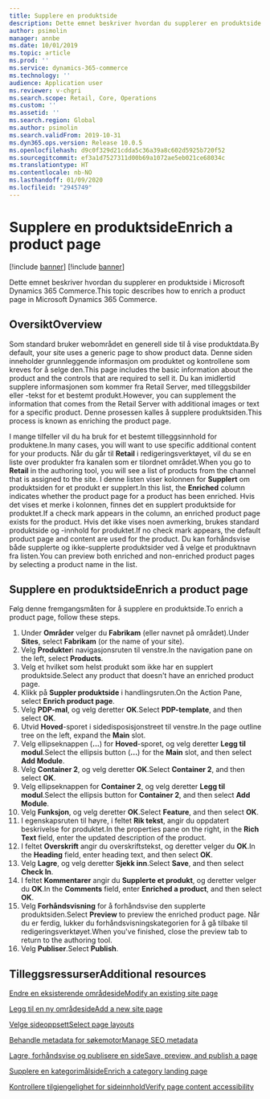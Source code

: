 ```yaml
---
title: Supplere en produktside
description: Dette emnet beskriver hvordan du supplerer en produktside i Microsoft Dynamics 365 Commerce.
author: psimolin
manager: annbe
ms.date: 10/01/2019
ms.topic: article
ms.prod: ''
ms.service: dynamics-365-commerce
ms.technology: ''
audience: Application user
ms.reviewer: v-chgri
ms.search.scope: Retail, Core, Operations
ms.custom: ''
ms.assetid: ''
ms.search.region: Global
ms.author: psimolin
ms.search.validFrom: 2019-10-31
ms.dyn365.ops.version: Release 10.0.5
ms.openlocfilehash: d9c0f329d21cdda5c36a39a8c602d5925b720f52
ms.sourcegitcommit: ef3a1d7527311d00b69a1072ae5eb021ce68034c
ms.translationtype: HT
ms.contentlocale: nb-NO
ms.lasthandoff: 01/09/2020
ms.locfileid: "2945749"
---
```

# <a name="enrich-a-product-page"></a><span data-ttu-id="e635f-103">Supplere en produktside</span><span class="sxs-lookup"><span data-stu-id="e635f-103">Enrich a product page</span></span>

[!include [banner](includes/preview-banner.md)]
[!include [banner](includes/banner.md)]

<span data-ttu-id="e635f-104">Dette emnet beskriver hvordan du supplerer en produktside i Microsoft Dynamics 365 Commerce.</span><span class="sxs-lookup"><span data-stu-id="e635f-104">This topic describes how to enrich a product page in Microsoft Dynamics 365 Commerce.</span></span>

## <a name="overview"></a><span data-ttu-id="e635f-105">Oversikt</span><span class="sxs-lookup"><span data-stu-id="e635f-105">Overview</span></span>

<span data-ttu-id="e635f-106">Som standard bruker webområdet en generell side til å vise produktdata.</span><span class="sxs-lookup"><span data-stu-id="e635f-106">By default, your site uses a generic page to show product data.</span></span> <span data-ttu-id="e635f-107">Denne siden inneholder grunnleggende informasjon om produktet og kontrollene som kreves for å selge den.</span><span class="sxs-lookup"><span data-stu-id="e635f-107">This page includes the basic information about the product and the controls that are required to sell it.</span></span> <span data-ttu-id="e635f-108">Du kan imidlertid supplere informasjonen som kommer fra Retail Server, med tilleggsbilder eller -tekst for et bestemt produkt.</span><span class="sxs-lookup"><span data-stu-id="e635f-108">However, you can supplement the information that comes from the Retail Server with additional images or text for a specific product.</span></span> <span data-ttu-id="e635f-109">Denne prosessen kalles å supplere produktsiden.</span><span class="sxs-lookup"><span data-stu-id="e635f-109">This process is known as enriching the product page.</span></span>

<span data-ttu-id="e635f-110">I mange tilfeller vil du ha bruk for et bestemt tilleggsinnhold for produktene.</span><span class="sxs-lookup"><span data-stu-id="e635f-110">In many cases, you will want to use specific additional content for your products.</span></span> <span data-ttu-id="e635f-111">Når du går til **Retail** i redigeringsverktøyet, vil du se en liste over produkter fra kanalen som er tilordnet området.</span><span class="sxs-lookup"><span data-stu-id="e635f-111">When you go to **Retail** in the authoring tool, you will see a list of products from the channel that is assigned to the site.</span></span> <span data-ttu-id="e635f-112">I denne listen viser kolonnen for **Supplert** om produktsiden for et produkt er supplert.</span><span class="sxs-lookup"><span data-stu-id="e635f-112">In this list, the **Enriched** column indicates whether the product page for a product has been enriched.</span></span> <span data-ttu-id="e635f-113">Hvis det vises et merke i kolonnen, finnes det en supplert produktside for produktet.</span><span class="sxs-lookup"><span data-stu-id="e635f-113">If a check mark appears in the column, an enriched product page exists for the product.</span></span> <span data-ttu-id="e635f-114">Hvis det ikke vises noen avmerking, brukes standard produktside og -innhold for produktet.</span><span class="sxs-lookup"><span data-stu-id="e635f-114">If no check mark appears, the default product page and content are used for the product.</span></span> <span data-ttu-id="e635f-115">Du kan forhåndsvise både supplerte og ikke-supplerte produktsider ved å velge et produktnavn fra listen.</span><span class="sxs-lookup"><span data-stu-id="e635f-115">You can preview both enriched and non-enriched product pages by selecting a product name in the list.</span></span>

## <a name="enrich-a-product-page"></a><span data-ttu-id="e635f-116">Supplere en produktside</span><span class="sxs-lookup"><span data-stu-id="e635f-116">Enrich a product page</span></span>

<span data-ttu-id="e635f-117">Følg denne fremgangsmåten for å supplere en produktside.</span><span class="sxs-lookup"><span data-stu-id="e635f-117">To enrich a product page, follow these steps.</span></span>

1. <span data-ttu-id="e635f-118">Under **Områder** velger du **Fabrikam** (eller navnet på området).</span><span class="sxs-lookup"><span data-stu-id="e635f-118">Under **Sites**, select **Fabrikam** (or the name of your site).</span></span>
1. <span data-ttu-id="e635f-119">Velg **Produkter**i navigasjonsruten til venstre.</span><span class="sxs-lookup"><span data-stu-id="e635f-119">In the navigation pane on the left, select **Products**.</span></span>
1. <span data-ttu-id="e635f-120">Velg et hvilket som helst produkt som ikke har en supplert produktside.</span><span class="sxs-lookup"><span data-stu-id="e635f-120">Select any product that doesn't have an enriched product page.</span></span>
1. <span data-ttu-id="e635f-121">Klikk på **Suppler produktside** i handlingsruten.</span><span class="sxs-lookup"><span data-stu-id="e635f-121">On the Action Pane, select **Enrich product page**.</span></span>
1. <span data-ttu-id="e635f-122">Velg **PDP-mal**, og velg deretter **OK**.</span><span class="sxs-lookup"><span data-stu-id="e635f-122">Select **PDP-template**, and then select **OK**.</span></span>
1. <span data-ttu-id="e635f-123">Utvid **Hoved**-sporet i sidedisposisjonstreet til venstre.</span><span class="sxs-lookup"><span data-stu-id="e635f-123">In the page outline tree on the left, expand the **Main** slot.</span></span>
1. <span data-ttu-id="e635f-124">Velg ellipseknappen (**...**) for **Hoved**-sporet, og velg deretter **Legg til modul**.</span><span class="sxs-lookup"><span data-stu-id="e635f-124">Select the ellipsis button (**...**) for the **Main** slot, and then select **Add Module**.</span></span>
1. <span data-ttu-id="e635f-125">Velg **Container 2**, og velg deretter **OK**.</span><span class="sxs-lookup"><span data-stu-id="e635f-125">Select **Container 2**, and then select **OK**.</span></span>
1. <span data-ttu-id="e635f-126">Velg ellipseknappen for **Container 2**, og velg deretter **Legg til modul**.</span><span class="sxs-lookup"><span data-stu-id="e635f-126">Select the ellipsis button for **Container 2**, and then select **Add Module**.</span></span>
1. <span data-ttu-id="e635f-127">Velg **Funksjon**, og velg deretter **OK**.</span><span class="sxs-lookup"><span data-stu-id="e635f-127">Select **Feature**, and then select **OK**.</span></span>
1. <span data-ttu-id="e635f-128">I egenskapsruten til høyre, i feltet **Rik tekst**, angir du oppdatert beskrivelse for produktet.</span><span class="sxs-lookup"><span data-stu-id="e635f-128">In the properties pane on the right, in the **Rich Text** field, enter the updated description of the product.</span></span>
1. <span data-ttu-id="e635f-129">I feltet **Overskrift** angir du overskriftstekst, og deretter velger du **OK**.</span><span class="sxs-lookup"><span data-stu-id="e635f-129">In the **Heading** field, enter heading text, and then select **OK**.</span></span>
1. <span data-ttu-id="e635f-130">Velg **Lagre**, og velg deretter **Sjekk inn**.</span><span class="sxs-lookup"><span data-stu-id="e635f-130">Select **Save**, and then select **Check In**.</span></span>
1. <span data-ttu-id="e635f-131">I feltet **Kommentarer** angir du **Supplerte et produkt**, og deretter velger du **OK**.</span><span class="sxs-lookup"><span data-stu-id="e635f-131">In the **Comments** field, enter **Enriched a product**, and then select **OK**.</span></span>
1. <span data-ttu-id="e635f-132">Velg **Forhåndsvisning** for å forhåndsvise den supplerte produktsiden.</span><span class="sxs-lookup"><span data-stu-id="e635f-132">Select **Preview** to preview the enriched product page.</span></span> <span data-ttu-id="e635f-133">Når du er ferdig, lukker du forhåndsvisningskategorien for å gå tilbake til redigeringsverktøyet.</span><span class="sxs-lookup"><span data-stu-id="e635f-133">When you've finished, close the preview tab to return to the authoring tool.</span></span>
1. <span data-ttu-id="e635f-134">Velg **Publiser**.</span><span class="sxs-lookup"><span data-stu-id="e635f-134">Select **Publish**.</span></span>

## <a name="additional-resources"></a><span data-ttu-id="e635f-135">Tilleggsressurser</span><span class="sxs-lookup"><span data-stu-id="e635f-135">Additional resources</span></span>

[<span data-ttu-id="e635f-136">Endre en eksisterende områdeside</span><span class="sxs-lookup"><span data-stu-id="e635f-136">Modify an existing site page</span></span>](modify-existing-page.md)

[<span data-ttu-id="e635f-137">Legg til en ny områdeside</span><span class="sxs-lookup"><span data-stu-id="e635f-137">Add a new site page</span></span>](add-new-page.md)

[<span data-ttu-id="e635f-138">Velge sideoppsett</span><span class="sxs-lookup"><span data-stu-id="e635f-138">Select page layouts</span></span>](select-page-layouts.md)

[<span data-ttu-id="e635f-139">Behandle metadata for søkemotor</span><span class="sxs-lookup"><span data-stu-id="e635f-139">Manage SEO metadata</span></span>](manage-seo-metadata.md)

[<span data-ttu-id="e635f-140">Lagre, forhåndsvise og publisere en side</span><span class="sxs-lookup"><span data-stu-id="e635f-140">Save, preview, and publish a page</span></span>](save-preview-publish-page.md)

[<span data-ttu-id="e635f-141">Supplere en kategorimålside</span><span class="sxs-lookup"><span data-stu-id="e635f-141">Enrich a category landing page</span></span>](enrich-category-page.md)

[<span data-ttu-id="e635f-142">Kontrollere tilgjengelighet for sideinnhold</span><span class="sxs-lookup"><span data-stu-id="e635f-142">Verify page content accessibility</span></span>](verify-accessibility.md)
